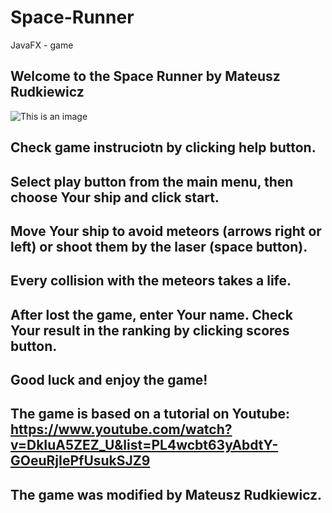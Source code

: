 # Space-Runner
JavaFX - game
## Welcome to the Space Runner by Mateusz Rudkiewicz
![This is an image](https://prnt.sc/21asfhd)
## Check game instruciotn by clicking help button.

## Select play button from the main menu, then choose Your ship and click start.

## Move Your ship to avoid meteors (arrows right or left) or shoot them by the laser (space button).
## Every collision with the meteors takes a life. 

## After lost the game, enter Your name. Check Your result in the ranking by clicking scores button. 

## Good luck and enjoy the game!

## The game is based on a tutorial on Youtube: https://www.youtube.com/watch?v=DkIuA5ZEZ_U&list=PL4wcbt63yAbdtY-GOeuRjIePfUsukSJZ9 
## The game was modified by Mateusz Rudkiewicz. 
